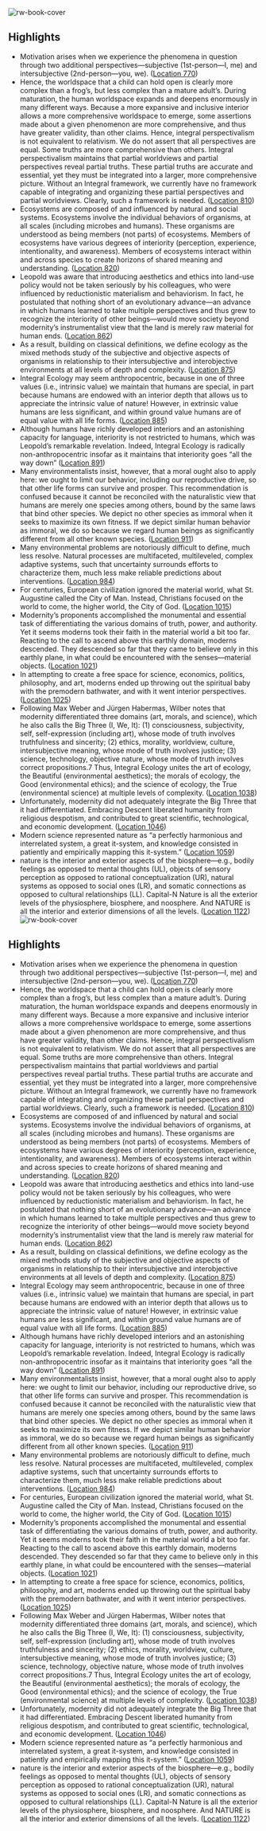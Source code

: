 ![rw-book-cover](https://images-na.ssl-images-amazon.com/images/I/411%2BdA3R75L._SL200_.jpg)

## Highlights
- Motivation arises when we experience the phenomena in question through two additional perspectives—subjective (1st-person—I, me) and intersubjective (2nd-person—you, we). ([Location 770](https://readwise.io/to_kindle?action=open&asin=B005ET9V6Q&location=770))
- Hence, the worldspace that a child can hold open is clearly more complex than a frog’s, but less complex than a mature adult’s. During maturation, the human worldspace expands and deepens enormously in many different ways. Because a more expansive and inclusive interior allows a more comprehensive worldspace to emerge, some assertions made about a given phenomenon are more comprehensive, and thus have greater validity, than other claims. Hence, integral perspectivalism is not equivalent to relativism. We do not assert that all perspectives are equal. Some truths are more comprehensive than others. Integral perspectivalism maintains that partial worldviews and partial perspectives reveal partial truths. These partial truths are accurate and essential, yet they must be integrated into a larger, more comprehensive picture. Without an Integral framework, we currently have no framework capable of integrating and organizing these partial perspectives and partial worldviews. Clearly, such a framework is needed. ([Location 810](https://readwise.io/to_kindle?action=open&asin=B005ET9V6Q&location=810))
- Ecosystems are composed of and influenced by natural and social systems. Ecosystems involve the individual behaviors of organisms, at all scales (including microbes and humans). These organisms are understood as being members (not parts) of ecosystems. Members of ecosystems have various degrees of interiority (perception, experience, intentionality, and awareness). Members of ecosystems interact within and across species to create horizons of shared meaning and understanding. ([Location 820](https://readwise.io/to_kindle?action=open&asin=B005ET9V6Q&location=820))
- Leopold was aware that introducing aesthetics and ethics into land-use policy would not be taken seriously by his colleagues, who were influenced by reductionistic materialism and behaviorism. In fact, he postulated that nothing short of an evolutionary advance—an advance in which humans learned to take multiple perspectives and thus grew to recognize the interiority of other beings—would move society beyond modernity’s instrumentalist view that the land is merely raw material for human ends. ([Location 862](https://readwise.io/to_kindle?action=open&asin=B005ET9V6Q&location=862))
- As a result, building on classical definitions, we define ecology as the mixed methods study of the subjective and objective aspects of organisms in relationship to their intersubjective and interobjective environments at all levels of depth and complexity. ([Location 875](https://readwise.io/to_kindle?action=open&asin=B005ET9V6Q&location=875))
- Integral Ecology may seem anthropocentric, because in one of three values (i.e., intrinsic value) we maintain that humans are special, in part because humans are endowed with an interior depth that allows us to appreciate the intrinsic value of nature! However, in extrinsic value humans are less significant, and within ground value humans are of equal value with all life forms. ([Location 885](https://readwise.io/to_kindle?action=open&asin=B005ET9V6Q&location=885))
- Although humans have richly developed interiors and an astonishing capacity for language, interiority is not restricted to humans, which was Leopold’s remarkable revelation. Indeed, Integral Ecology is radically non-anthropocentric insofar as it maintains that interiority goes “all the way down” ([Location 891](https://readwise.io/to_kindle?action=open&asin=B005ET9V6Q&location=891))
- Many environmentalists insist, however, that a moral ought also to apply here: we ought to limit our behavior, including our reproductive drive, so that other life forms can survive and prosper. This recommendation is confused because it cannot be reconciled with the naturalistic view that humans are merely one species among others, bound by the same laws that bind other species. We depict no other species as immoral when it seeks to maximize its own fitness. If we depict similar human behavior as immoral, we do so because we regard human beings as significantly different from all other known species. ([Location 911](https://readwise.io/to_kindle?action=open&asin=B005ET9V6Q&location=911))
- Many environmental problems are notoriously difficult to define, much less resolve. Natural processes are multifaceted, multileveled, complex adaptive systems, such that uncertainty surrounds efforts to characterize them, much less make reliable predictions about interventions. ([Location 984](https://readwise.io/to_kindle?action=open&asin=B005ET9V6Q&location=984))
- For centuries, European civilization ignored the material world, what St. Augustine called the City of Man. Instead, Christians focused on the world to come, the higher world, the City of God. ([Location 1015](https://readwise.io/to_kindle?action=open&asin=B005ET9V6Q&location=1015))
- Modernity’s proponents accomplished the monumental and essential task of differentiating the various domains of truth, power, and authority. Yet it seems moderns took their faith in the material world a bit too far. Reacting to the call to ascend above this earthly domain, moderns descended. They descended so far that they came to believe only in this earthly plane, in what could be encountered with the senses—material objects. ([Location 1021](https://readwise.io/to_kindle?action=open&asin=B005ET9V6Q&location=1021))
- In attempting to create a free space for science, economics, politics, philosophy, and art, moderns ended up throwing out the spiritual baby with the premodern bathwater, and with it went interior perspectives. ([Location 1025](https://readwise.io/to_kindle?action=open&asin=B005ET9V6Q&location=1025))
- Following Max Weber and Jürgen Habermas, Wilber notes that modernity differentiated three domains (art, morals, and science), which he also calls the Big Three (I, We, It): (1) consciousness, subjectivity, self, self-expression (including art), whose mode of truth involves truthfulness and sincerity; (2) ethics, morality, worldview, culture, intersubjective meaning, whose mode of truth involves justice; (3) science, technology, objective nature, whose mode of truth involves correct propositions.7 Thus, Integral Ecology unites the art of ecology, the Beautiful (environmental aesthetics); the morals of ecology, the Good (environmental ethics); and the science of ecology, the True (environmental science) at multiple levels of complexity. ([Location 1038](https://readwise.io/to_kindle?action=open&asin=B005ET9V6Q&location=1038))
- Unfortunately, modernity did not adequately integrate the Big Three that it had differentiated. Embracing Descent liberated humanity from religious despotism, and contributed to great scientific, technological, and economic development. ([Location 1046](https://readwise.io/to_kindle?action=open&asin=B005ET9V6Q&location=1046))
- Modern science represented nature as “a perfectly harmonious and interrelated system, a great it-system, and knowledge consisted in patiently and empirically mapping this it-system.” ([Location 1059](https://readwise.io/to_kindle?action=open&asin=B005ET9V6Q&location=1059))
- nature is the interior and exterior aspects of the biosphere—e.g., bodily feelings as opposed to mental thoughts (UL), objects of sensory perception as opposed to rational conceptualization (UR), natural systems as opposed to social ones (LR), and somatic connections as opposed to cultural relationships (LL). Capital-N Nature is all the exterior levels of the physiosphere, biosphere, and noosphere. And NATURE is all the interior and exterior dimensions of all the levels. ([Location 1122](https://readwise.io/to_kindle?action=open&asin=B005ET9V6Q&location=1122))
![rw-book-cover](https://images-na.ssl-images-amazon.com/images/I/411%2BdA3R75L._SL200_.jpg)

## Highlights
- Motivation arises when we experience the phenomena in question through two additional perspectives—subjective (1st-person—I, me) and intersubjective (2nd-person—you, we). ([Location 770](https://readwise.io/to_kindle?action=open&asin=B005ET9V6Q&location=770))
- Hence, the worldspace that a child can hold open is clearly more complex than a frog’s, but less complex than a mature adult’s. During maturation, the human worldspace expands and deepens enormously in many different ways. Because a more expansive and inclusive interior allows a more comprehensive worldspace to emerge, some assertions made about a given phenomenon are more comprehensive, and thus have greater validity, than other claims. Hence, integral perspectivalism is not equivalent to relativism. We do not assert that all perspectives are equal. Some truths are more comprehensive than others. Integral perspectivalism maintains that partial worldviews and partial perspectives reveal partial truths. These partial truths are accurate and essential, yet they must be integrated into a larger, more comprehensive picture. Without an Integral framework, we currently have no framework capable of integrating and organizing these partial perspectives and partial worldviews. Clearly, such a framework is needed. ([Location 810](https://readwise.io/to_kindle?action=open&asin=B005ET9V6Q&location=810))
- Ecosystems are composed of and influenced by natural and social systems. Ecosystems involve the individual behaviors of organisms, at all scales (including microbes and humans). These organisms are understood as being members (not parts) of ecosystems. Members of ecosystems have various degrees of interiority (perception, experience, intentionality, and awareness). Members of ecosystems interact within and across species to create horizons of shared meaning and understanding. ([Location 820](https://readwise.io/to_kindle?action=open&asin=B005ET9V6Q&location=820))
- Leopold was aware that introducing aesthetics and ethics into land-use policy would not be taken seriously by his colleagues, who were influenced by reductionistic materialism and behaviorism. In fact, he postulated that nothing short of an evolutionary advance—an advance in which humans learned to take multiple perspectives and thus grew to recognize the interiority of other beings—would move society beyond modernity’s instrumentalist view that the land is merely raw material for human ends. ([Location 862](https://readwise.io/to_kindle?action=open&asin=B005ET9V6Q&location=862))
- As a result, building on classical definitions, we define ecology as the mixed methods study of the subjective and objective aspects of organisms in relationship to their intersubjective and interobjective environments at all levels of depth and complexity. ([Location 875](https://readwise.io/to_kindle?action=open&asin=B005ET9V6Q&location=875))
- Integral Ecology may seem anthropocentric, because in one of three values (i.e., intrinsic value) we maintain that humans are special, in part because humans are endowed with an interior depth that allows us to appreciate the intrinsic value of nature! However, in extrinsic value humans are less significant, and within ground value humans are of equal value with all life forms. ([Location 885](https://readwise.io/to_kindle?action=open&asin=B005ET9V6Q&location=885))
- Although humans have richly developed interiors and an astonishing capacity for language, interiority is not restricted to humans, which was Leopold’s remarkable revelation. Indeed, Integral Ecology is radically non-anthropocentric insofar as it maintains that interiority goes “all the way down” ([Location 891](https://readwise.io/to_kindle?action=open&asin=B005ET9V6Q&location=891))
- Many environmentalists insist, however, that a moral ought also to apply here: we ought to limit our behavior, including our reproductive drive, so that other life forms can survive and prosper. This recommendation is confused because it cannot be reconciled with the naturalistic view that humans are merely one species among others, bound by the same laws that bind other species. We depict no other species as immoral when it seeks to maximize its own fitness. If we depict similar human behavior as immoral, we do so because we regard human beings as significantly different from all other known species. ([Location 911](https://readwise.io/to_kindle?action=open&asin=B005ET9V6Q&location=911))
- Many environmental problems are notoriously difficult to define, much less resolve. Natural processes are multifaceted, multileveled, complex adaptive systems, such that uncertainty surrounds efforts to characterize them, much less make reliable predictions about interventions. ([Location 984](https://readwise.io/to_kindle?action=open&asin=B005ET9V6Q&location=984))
- For centuries, European civilization ignored the material world, what St. Augustine called the City of Man. Instead, Christians focused on the world to come, the higher world, the City of God. ([Location 1015](https://readwise.io/to_kindle?action=open&asin=B005ET9V6Q&location=1015))
- Modernity’s proponents accomplished the monumental and essential task of differentiating the various domains of truth, power, and authority. Yet it seems moderns took their faith in the material world a bit too far. Reacting to the call to ascend above this earthly domain, moderns descended. They descended so far that they came to believe only in this earthly plane, in what could be encountered with the senses—material objects. ([Location 1021](https://readwise.io/to_kindle?action=open&asin=B005ET9V6Q&location=1021))
- In attempting to create a free space for science, economics, politics, philosophy, and art, moderns ended up throwing out the spiritual baby with the premodern bathwater, and with it went interior perspectives. ([Location 1025](https://readwise.io/to_kindle?action=open&asin=B005ET9V6Q&location=1025))
- Following Max Weber and Jürgen Habermas, Wilber notes that modernity differentiated three domains (art, morals, and science), which he also calls the Big Three (I, We, It): (1) consciousness, subjectivity, self, self-expression (including art), whose mode of truth involves truthfulness and sincerity; (2) ethics, morality, worldview, culture, intersubjective meaning, whose mode of truth involves justice; (3) science, technology, objective nature, whose mode of truth involves correct propositions.7 Thus, Integral Ecology unites the art of ecology, the Beautiful (environmental aesthetics); the morals of ecology, the Good (environmental ethics); and the science of ecology, the True (environmental science) at multiple levels of complexity. ([Location 1038](https://readwise.io/to_kindle?action=open&asin=B005ET9V6Q&location=1038))
- Unfortunately, modernity did not adequately integrate the Big Three that it had differentiated. Embracing Descent liberated humanity from religious despotism, and contributed to great scientific, technological, and economic development. ([Location 1046](https://readwise.io/to_kindle?action=open&asin=B005ET9V6Q&location=1046))
- Modern science represented nature as “a perfectly harmonious and interrelated system, a great it-system, and knowledge consisted in patiently and empirically mapping this it-system.” ([Location 1059](https://readwise.io/to_kindle?action=open&asin=B005ET9V6Q&location=1059))
- nature is the interior and exterior aspects of the biosphere—e.g., bodily feelings as opposed to mental thoughts (UL), objects of sensory perception as opposed to rational conceptualization (UR), natural systems as opposed to social ones (LR), and somatic connections as opposed to cultural relationships (LL). Capital-N Nature is all the exterior levels of the physiosphere, biosphere, and noosphere. And NATURE is all the interior and exterior dimensions of all the levels. ([Location 1122](https://readwise.io/to_kindle?action=open&asin=B005ET9V6Q&location=1122))
